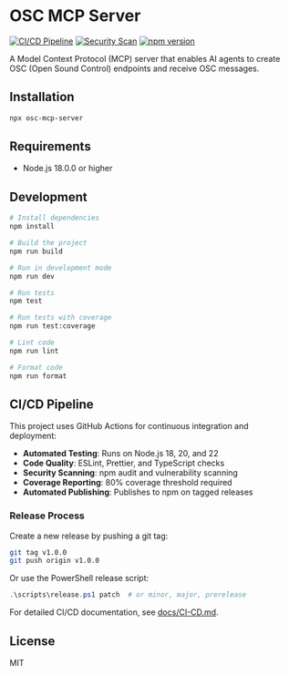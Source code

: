 # OSC MCP Server

[![CI/CD Pipeline](https://github.com/username/osc-mcp-server/actions/workflows/ci.yml/badge.svg)](https://github.com/username/osc-mcp-server/actions/workflows/ci.yml)
[![Security Scan](https://github.com/username/osc-mcp-server/actions/workflows/security.yml/badge.svg)](https://github.com/username/osc-mcp-server/actions/workflows/security.yml)
[![npm version](https://badge.fury.io/js/osc-mcp-server.svg)](https://badge.fury.io/js/osc-mcp-server)

A Model Context Protocol (MCP) server that enables AI agents to create OSC (Open Sound Control) endpoints and receive OSC messages.

## Installation

```bash
npx osc-mcp-server
```

## Requirements

- Node.js 18.0.0 or higher

## Development

```bash
# Install dependencies
npm install

# Build the project
npm run build

# Run in development mode
npm run dev

# Run tests
npm test

# Run tests with coverage
npm run test:coverage

# Lint code
npm run lint

# Format code
npm run format
```

## CI/CD Pipeline

This project uses GitHub Actions for continuous integration and deployment:

- **Automated Testing**: Runs on Node.js 18, 20, and 22
- **Code Quality**: ESLint, Prettier, and TypeScript checks
- **Security Scanning**: npm audit and vulnerability scanning
- **Coverage Reporting**: 80% coverage threshold required
- **Automated Publishing**: Publishes to npm on tagged releases

### Release Process

Create a new release by pushing a git tag:

```bash
git tag v1.0.0
git push origin v1.0.0
```

Or use the PowerShell release script:

```powershell
.\scripts\release.ps1 patch  # or minor, major, prerelease
```

For detailed CI/CD documentation, see [docs/CI-CD.md](docs/CI-CD.md).

## License

MIT